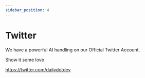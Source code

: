 ```yaml
---
sidebar_position: 4
---
```


# Twitter

We have a powerful AI handling on our Official Twitter Account.

Show it some love

https://twitter.com/dailydotdev